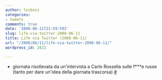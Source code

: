 ```yaml
---
author: leibniz
categories:
- tweets
comments: true
date: '2008-06-11T21:59:59Z'
slug: life-via-twitter-2008-06-11
title: Life via Twitter (2008-06-11)
url: "/2008/06/11/life-via-twitter-2008-06-11/"
wordpress_id: 2821

---
```

* giornata risollevata da un'intervista a Carlo Rossella sulle f***e russe (tanto per dare un'idea della giornata trascorsa) [#](https://twitter.com/leibniz/statuses/832403371)


